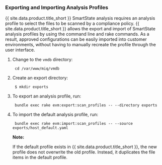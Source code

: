 ### Exporting and Importing Analysis Profiles

{{ site.data.product.title_short }} SmartState analysis requires an analysis profile to select the files to be scanned by a compliance policy. {{ site.data.product.title_short }} allows the export and import of SmartState analysis profiles by using the command line and rake commands. As a result, approved configurations can be easily imported into customer environments, without having to manually recreate the profile through the user interface.

1. Change to the `vmdb` directory:

        cd /var/www/miq/vmdb

2. Create an export directory:

        $ mkdir exports

3. To export an analysis profile, run:

        bundle exec rake evm:export:scan_profiles -- --directory exports

4. To import the default analysis profile, run:

        bundle exec rake evm:import:scan_profiles -- --source exports/host_default.yaml

    **Note:**

    If the default profile exists in {{ site.data.product.title_short }}, the new profile does not overwrite the old profile. Instead, it duplicates the file items in the default profile.

    